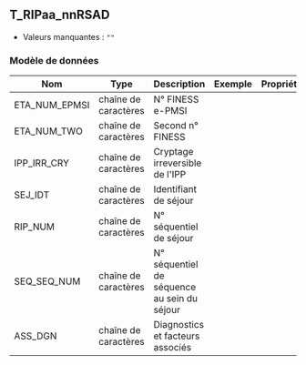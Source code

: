 ## T_RIPaa_nnRSAD

- Valeurs manquantes : `""`

### Modèle de données

|Nom|Type|Description|Exemple|Propriétés|
|-|-|-|-|-|
|ETA_NUM_EPMSI|chaîne de caractères|N° FINESS e-PMSI|||
|ETA_NUM_TWO|chaîne de caractères|Second n° FINESS|||
|IPP_IRR_CRY|chaîne de caractères|Cryptage irreversible de l'IPP|||
|SEJ_IDT|chaîne de caractères|Identifiant de séjour|||
|RIP_NUM|chaîne de caractères|N° séquentiel de séjour|||
|SEQ_SEQ_NUM|chaîne de caractères|N° séquentiel de séquence au sein du séjour|||
|ASS_DGN|chaîne de caractères|Diagnostics et facteurs associés|||
